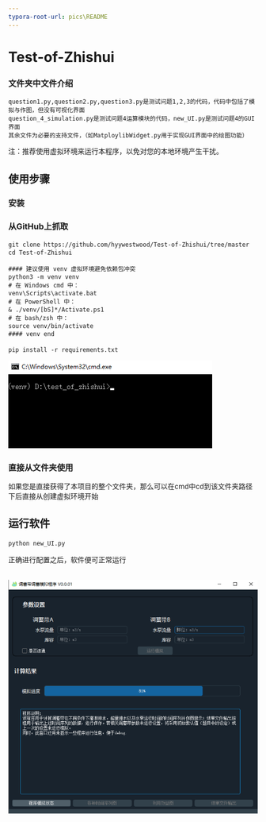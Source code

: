 ```yaml
---
typora-root-url: pics\README
---
```


# Test-of-Zhishui
### 文件夹中文件介绍

```
question1.py,question2.py,question3.py是测试问题1,2,3的代码，代码中包括了模拟与作图，但没有可视化界面
question_4_simulation.py是测试问题4运算模块的代码，new_UI.py是测试问题4的GUI界面
其余文件为必要的支持文件，（如MatploylibWidget.py用于实现GUI界面中的绘图功能）
```



注：推荐使用虚拟环境来运行本程序，以免对您的本地环境产生干扰。

## 使用步骤

### 安装

### 从GitHub上抓取

```
git clone https://github.com/hyywestwood/Test-of-Zhishui/tree/master
cd Test-of-Zhishui

#### 建议使用 venv 虚拟环境避免依赖包冲突
python3 -m venv venv
# 在 Windows cmd 中：
venv\Scripts\activate.bat
# 在 PowerShell 中：
& ./venv/[bS]*/Activate.ps1
# 在 bash/zsh 中：
source venv/bin/activate
#### venv end

pip install -r requirements.txt
```

![1.png](https://raw.githubusercontent.com/hyywestwood/Test-of-Zhishui/master/pics/README/1.png)

### 直接从文件夹使用

如果您是直接获得了本项目的整个文件夹，那么可以在cmd中cd到该文件夹路径下后直接从创建虚拟环境开始



## 运行软件

```python
python new_UI.py
```

 正确进行配置之后，软件便可正常运行

​	![2.png](https://raw.githubusercontent.com/hyywestwood/Test-of-Zhishui/master/pics/README/2.png)

```bash

```